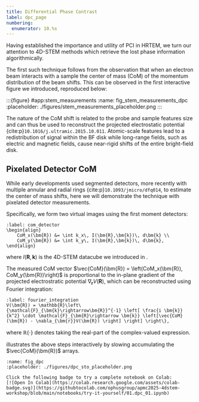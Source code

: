 ```yaml
---
title: Differential Phase Contrast
label: dpc_page
numbering:
  enumerator: 10.%s
---
```


Having established the importance and utility of PCI in HRTEM, we turn our attention to 4D-STEM methods which retrieve the lost phase information algorithmically.

The first such technique follows from the observation that when an electron beam interacts with a sample the center of mass (CoM) of the momentum distribution of the beam shifts.
This can be observed in the first interactive figure we introduced, [](#fig_stem_measurements) reproduced below:

:::{figure} #app:stem_measurements
:name: fig_stem_measurements_dpc
:placeholder: ./figures/stem_measurements_placeholder.png
:::

The nature of the CoM shift is related to the probe and sample features size and can thus be used to reconstruct the projected electrostatic potential {cite:p}`10.1016/j.ultramic.2015.10.011`.
Atomic-scale features lead to a redistribution of signal within the BF disk while long-range fields, such as electric and magnetic fields, cause near-rigid shifts of the entire bright-field disk.

## Pixelated Detector CoM

While early developments used segmented detectors, more recently with multiple annular and radial rings {cite:p}`10.1093/jmicro/dfq014`, to estimate the center of mass shifts, here we will demonstrate the technique with pixelated detector measurements.

Specifically, we form two virtual images using the first moment detectors:
```{math}
:label: com_detector
\begin{align}
    CoM_x(\bm{R}) &= \int k_x\, I(\bm{R},\bm{k})\, d\bm{k} \\
    CoM_y(\bm{R}) &= \int k_y\, I(\bm{R},\bm{k})\, d\bm{k},
\end{align}
```
where $I(\bm{R},\bm{k})$ is the 4D-STEM datacube we introduced in [](#detectors_phonons_page).

The measured CoM vector $\vec{CoM}(\bm{R}) = \left(CoM_x(\bm{R}), CoM_y(\bm{R})\right)$ is proportional to the in-plane gradient of the projected electrostratic potential $\nabla_{\bm{r}}V(\bm{R})$, which can be reconstructed using Fourier integration:
```{math}
:label: fourier_integration
V(\bm{R}) = \mathbb{R}\left\{\mathcal{F}_{\bm{k}\rightarrow\bm{R}}^{-1} \left[ \frac{i \bm{k}}{k^2} \cdot \mathcal{F}_{\bm{R}\rightarrow \bm{k}} \left[\vec{CoM}(\bm{R}) - \nabla_{\bm{r}}V(\bm{R}) \right] \right] \right\}, 
```

where $\mathbb{R}\left\{\cdot \right\}$ denotes taking the real-part of the complex-valued expression.

[](#fig_dpc) illustrates the above steps interactively by slowing accumulating the $\vec{CoM}(\bm{R})$ arrays.

```{figure} #app:dpc-sto
:name: fig_dpc
:placeholder: ./figures/dpc_sto_placeholder.png
```

```{attention} Try it yourself!
Click the following badge to try a complete notebook on Colab:  
[![Open In Colab](https://colab.research.google.com/assets/colab-badge.svg)](https://githubtocolab.com/ophusgroup/apmc2025-4dstem-workshop/blob/main/notebooks/try-it-yourself/01.dpc_01.ipynb)
```
